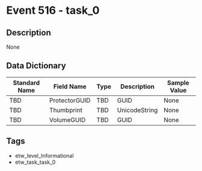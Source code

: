# Event 516 - task_0

## Description
None

## Data Dictionary
|Standard Name|Field Name|Type|Description|Sample Value|
|---|---|---|---|---|
|TBD|ProtectorGUID|TBD|GUID|None|None|
|TBD|Thumbprint|TBD|UnicodeString|None|None|
|TBD|VolumeGUID|TBD|GUID|None|None|

## Tags
* etw_level_Informational
* etw_task_task_0